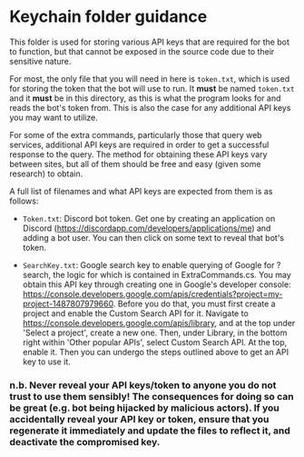 # Keychain folder guidance

This folder is used for storing various API keys that are required for the bot to function, but that cannot be exposed in the source code due to their sensitive nature.

For most, the only file that you will need in here is `token.txt`, which is used for storing the token that the bot will use to run. It **must** be named `token.txt` and it **must** be in this directory, as this is what the program looks for and reads the bot's token from. This is also the case for any additional API keys you may want to utilize.

For some of the extra commands, particularly those that query web services, additional API keys are required in order to get a successful response to the query. The method for obtaining these API keys vary between sites, but all of them should be free and easy (given some research) to obtain.

A full list of filenames and what API keys are expected from them is as follows:

- `Token.txt`: Discord bot token. Get one by creating an application on Discord (https://discordapp.com/developers/applications/me) and adding a bot user. You can then click on some text to reveal that bot's token.

- `SearchKey.txt`: Google search key to enable querying of Google for ?search, the logic for which is contained in ExtraCommands.cs. You may obtain this API key through creating one in Google's developer console: https://console.developers.google.com/apis/credentials?project=my-project-1487807979660. Before you do that, you must first create a project and enable the Custom Search API for it. Navigate to https://console.developers.google.com/apis/library, and at the top under 'Select a project', create a new one. Then, under Library, in the bottom right within 'Other popular APIs', select Custom Search API. At the top, enable it. Then you can undergo the steps outlined above to get an API key to use it.

### n.b. Never reveal your API keys/token to anyone you do not trust to use them sensibly! The consequences for doing so can be great (e.g. bot being hijacked by malicious actors). If you accidentally reveal your API key or token, ensure that you regenerate it immediately and update the files to reflect it, and deactivate the compromised key.